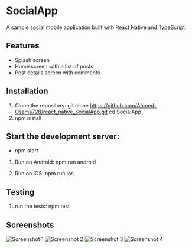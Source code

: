 # SocialApp

A sample social mobile application built with React Native and TypeScript.

## Features

- Splash screen
- Home screen with a list of posts
- Post details screen with comments

## Installation

1. Clone the repository:
   git clone https://github.com/Ahmed-Osama728/react_native_SocialApp.git
   cd SocialApp
2. npm install

## Start the development server:

- npm start

1. Run on Android:
   npm run android

2. Run on iOS:
   npm run ios

## Testing

1. run the tests:
   npm test

## Screenshots

![Screenshot 1](./assets/Screenshot_1724011524.png)
![Screenshot 2](./assets/Screenshot_1724011414.png)
![Screenshot 3](./assets/Screenshot_1724011489.png)
![Screenshot 4](./assets/Screenshot_1724011478.png)
